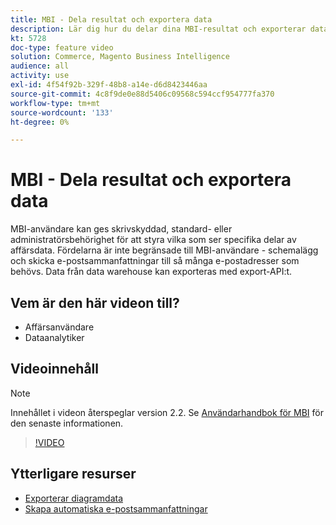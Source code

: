 ```yaml
---
title: MBI - Dela resultat och exportera data
description: Lär dig hur du delar dina MBI-resultat och exporterar data för integrering med andra affärsverktyg.
kt: 5728
doc-type: feature video
solution: Commerce, Magento Business Intelligence
audience: all
activity: use
exl-id: 4f54f92b-329f-48b8-a14e-d6d8423446aa
source-git-commit: 4c8f9de0e88d5406c09568c594ccf954777fa370
workflow-type: tm+mt
source-wordcount: '133'
ht-degree: 0%

---
```


# MBI - Dela resultat och exportera data

MBI-användare kan ges skrivskyddad, standard- eller administratörsbehörighet för att styra vilka som ser specifika delar av affärsdata. Fördelarna är inte begränsade till MBI-användare - schemalägg och skicka e-postsammanfattningar till så många e-postadresser som behövs. Data från data warehouse kan exporteras med export-API:t.

## Vem är den här videon till?

- Affärsanvändare
- Dataanalytiker

## Videoinnehåll

>[!NOTE]
>
>Innehållet i videon återspeglar version 2.2. Se [Användarhandbok för MBI](https://docs.magento.com/mbi/) för den senaste informationen.

>[!VIDEO](https://video.tv.adobe.com/v/35983?quality=12&learn=on)

## Ytterligare resurser

- [Exporterar diagramdata](https://docs.magento.com/mbi/data-user/export-data/exp-chart-dash.html)
- [Skapa automatiska e-postsammanfattningar](https://docs.magento.com/mbi/data-user/export-data/email-summaries.html)
